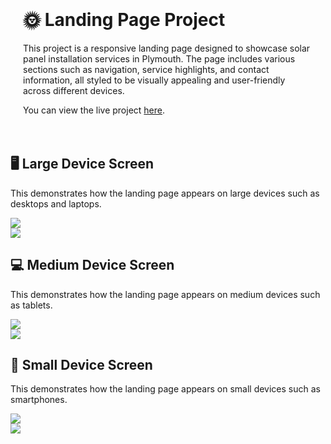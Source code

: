 <div style="max-width: 800px; margin: 0 auto; padding: 20px">
<h1>🌞 Landing Page Project</h1>
<p>
  This project is a responsive landing page designed to showcase solar
  panel installation services in Plymouth. The page includes various
  sections such as navigation, service highlights, and contact
  information, all styled to be visually appealing and user-friendly
  across different devices.
</p>
<p>
  You can view the live project <a href="https://ayaosamaramadan.github.io/landing-page">here</a>.
</p>
</div>
<h2>🖥️ Large Device Screen</h2>
<p>
  This demonstrates how the landing page appears on large devices such as
  desktops and laptops.
</p>
<div>
<img
  src="https://github.com/user-attachments/assets/3321adcd-49a1-4603-8758-e57b0a683cdd"
/>
  </div>
  <div>
  <img
  src="https://github.com/user-attachments/assets/294486e0-72d6-4f2b-a614-1117991d37a3"
/>
</div>
<h2>💻 Medium Device Screen</h2>
<p>
  This demonstrates how the landing page appears on medium devices such as
  tablets.
</p>
<div>
<img
  src="https://github.com/user-attachments/assets/32db1f4a-1f0f-4004-9c19-38eb81dab9c7"
/>
</div>
<div>
  <img
  src="https://github.com/user-attachments/assets/cd0d35df-9f2a-451a-827b-0a0f4cfb689f"
/>
</div>
<h2>📱 Small Device Screen</h2>
  <p>
  This demonstrates how the landing page appears on small devices such as
  smartphones.
</p>
<div>
<img
  src="https://github.com/user-attachments/assets/3f3c161f-a4dc-43e0-b720-9a7be03c0167"
/>
</div>
<div>
  <img
  src="https://github.com/user-attachments/assets/fd1f20d9-6634-4e36-9f58-da2e372285da"
/>
</div>
